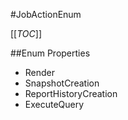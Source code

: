 #JobActionEnum

[[_TOC_]]

##Enum Properties 

* Render
* SnapshotCreation
* ReportHistoryCreation
* ExecuteQuery
